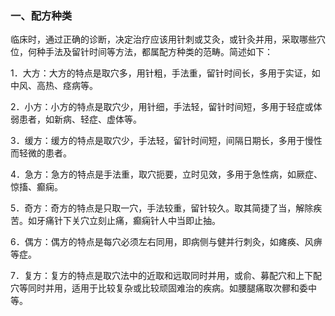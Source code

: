 ### 一、配方种类

临床时，通过正确的诊断，决定治疗应该用针刺或艾灸，或针灸并用，采取哪些穴位，何种手法及留针时间等方法，都属配方种类的范畴。简述如下：

1．大方：大方的特点是取穴多，用针粗，手法重，留针时间长，多用于实证，如中风、高热、痉病等。

2．小方：小方的特点是取穴少，用针细，手法轻，留针时间短，多用于轻症或体弱患者，如新病、轻症、虚体等。

3．缓方：缓方的特点是取穴少，手法轻，留针时间短，间隔日期长，多用于慢性而轻微的患者。

4．急方：急方的特点是手法重，取穴扼要，立时见效，多用于急性病，如厥症、惊搐、癫痫。

5．奇方：奇方的特点是只取一穴，手法较重，留针较久。取其简捷了当，解除疾苦。如牙痛针下关穴立刻止痛，癫痫针人中当即止抽。

6．偶方：偶方的特点是每穴必须左右同用，即病侧与健并行刺灸，如瘫痪、风痹等症。

7．复方：复方的特点是取穴法中的近取和远取同时并用，或俞、募配穴和上下配穴等同时并用，适用于比较复杂或比较顽固难治的疾病。如腰腿痛取次髎和委中等。
